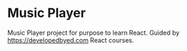 # Music Player
Music Player project for purpose to learn React. Guided by https://developedbyed.com React courses.



